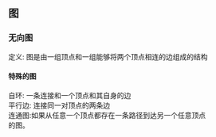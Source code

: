 ## 图


### 无向图  

定义: 图是由一组顶点和一组能够将两个顶点相连的边组成的结构    

#### 特殊的图   

自环: 一条连接和一个顶点和其自身的边   
平行边: 连接同一对顶点的两条边   
连通图:如果从任意一个顶点都存在一条路径到达另一个任意顶点   
的图。
